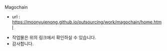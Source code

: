 Magochain
- url : https://moonyujenong.github.io/outsourcing/work/magochain/home.html

* 작업물은 위의 링크에서 확인하실 수 있습니다.
* 감사합니다.

